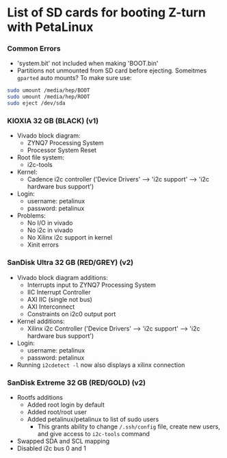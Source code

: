 # List of SD cards for booting Z-turn with PetaLinux

### Common Errors
- 'system.bit' not included when making 'BOOT.bin'
- Partitions not unmounted from SD card before ejecting. Someitmes `gparted` auto mounts? To make sure use:
```bash
sudo umount /media/hep/BOOT
sudo umount /media/hep/ROOT
sudo eject /dev/sda
```

### KIOXIA 32 GB (BLACK) (v1)
- Vivado block diagram:
  - ZYNQ7 Processing System
  - Processor System Reset
- Root file system:
  - i2c-tools
- Kernel:
  - Cadence i2c controller ('Device Drivers' --> 'i2c support' --> 'i2c hardware bus support')
- Login:
  - username: petalinux
  - password: petalinux
- Problems:
  - No I/O in vivado
  - No i2c in vivado
  - No Xilinx i2c support in kernel
  - Xinit errors

### SanDisk Ultra 32 GB (RED/GREY) (v2)
- Vivado block diagram additions:
    - Interrupts input to ZYNQ7 Processing System
    - IIC Interrupt Controller
    - AXI IIC (single not bus)
    - AXI Interconnect
    - Constraints on i2c0 output port
- Kernel additions:
  - Xilinx i2c Controller ('Device Drivers' --> 'i2c support' --> 'i2c hardware bus support')
- Login:
  - username: petalinux
  - password: petalinux
- Running `i2cdetect -l` now also displays a xilinx connection

### SanDisk Extreme 32 GB (RED/GOLD) (v2)
- Rootfs additions
  - Added root login by default
  - Added root/root user
  - Added petalinux/petalinux to list of sudo users
    - This grants ability to change `/.ssh/config` file, create new users, and give access to `i2c-tools` command
- Swapped SDA and SCL mapping
- Disabled i2c bus 0 and 1
